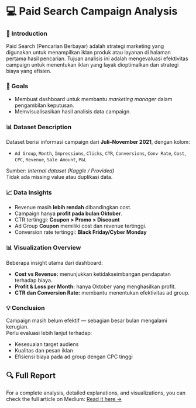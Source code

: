 # 💻 Paid Search Campaign Analysis

### 📌 Introduction
Paid Search (Pencarian Berbayar) adalah strategi marketing yang digunakan untuk menampilkan iklan produk atau layanan di halaman pertama hasil pencarian. Tujuan analisis ini adalah mengevaluasi efektivitas campaign untuk menentukan iklan yang layak dioptimalkan dan strategi biaya yang efisien.

### 🎯 Goals
- Membuat dashboard untuk membantu *marketing manager* dalam pengambilan keputusan.
- Memvisualisasikan hasil analisis data campaign.

### 📊 Dataset Description
Dataset berisi informasi campaign dari **Juli–November 2021**, dengan kolom:
- `Ad Group`, `Month`, `Impressions`, `Clicks`, `CTR`, `Conversions`, `Conv Rate`, `Cost`, `CPC`, `Revenue`, `Sale Amount`, `P&L`

Sumber: *Internal dataset (Kaggle / Provided)*  
Tidak ada missing value atau duplikasi data.

### 📈 Data Insights
- Revenue masih **lebih rendah** dibandingkan cost.
- Campaign hanya **profit pada bulan Oktober**.
- CTR tertinggi: **Coupon > Promo > Discount**
- Ad Group **Coupon** memiliki cost dan revenue tertinggi.
- Conversion rate tertinggi: **Black Friday/Cyber Monday**

### 📊 Visualization Overview
Beberapa insight utama dari dashboard:
- **Cost vs Revenue:** menunjukkan ketidakseimbangan pendapatan terhadap biaya.
- **Profit & Loss per Month:** hanya Oktober yang menghasilkan profit.
- **CTR dan Conversion Rate:** membantu menentukan efektivitas ad group.

### 💡 Conclusion
Campaign masih belum efektif — sebagian besar bulan mengalami kerugian.  
Perlu evaluasi lebih lanjut terhadap:
- Kesesuaian target audiens  
- Kualitas dan pesan iklan  
- Efisiensi biaya pada ad group dengan CPC tinggi

## 🔍 Full Report
For a complete analysis, detailed explanations, and visualizations, you can check the full article on Medium:
[Read it here →](https://medium.com/@zalfarmdhni/business-analytics-paid-search-campaign-a1243be66a41)
